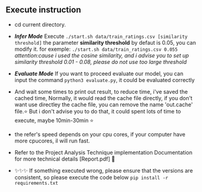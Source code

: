 ## Execute instruction
- cd current directory.  
- ***Infer Mode*** Execute `./start.sh data/train_ratings.csv [similarity threshold]`  the parameter **similarity threshold** by defaut is 0.05, you can modify it. for exemple: `./start.sh data/train_ratings.csv 0.055`  
*attention:cause i used the cosine similarity, and i advise you to set up similarity threshold 0.01 - 0.08, please do not use too large threshold*  

- ***Evaluate Mode*** If you want to proceed evaluate our model, you can input the command `python3 evaluate.py`, it could be evaluated correctly  

- And wait some times to print out result, to reduce time, i've saved the cached time, Normally, it would read the cache file directly, if you don't want use directley the cache file, you can remove the name 'out.cache' file.⭐️ But i don't advise you to do that, it could spent lots of time to execute, maybe 10min-30min ⭐️  

- the refer's speed depends on your cpu cores, if your computer have more cpucores, il will run fast. 

- Refer to the Project Analysis Technique implementation Documentation for more technical details [Report.pdf] 🫰  

- ✨✨✨ If something executed wrong, please ensure that the versions are consistent, so please execute the code below `pip install -r requirements.txt`  
